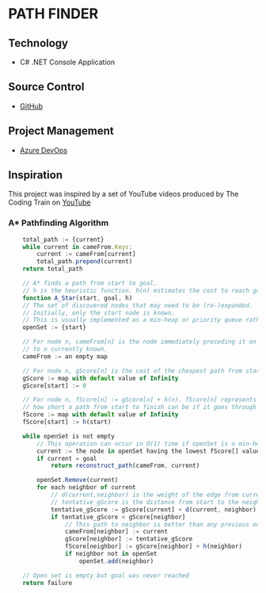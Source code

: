 # PATH FINDER

## Technology

- C# .NET Console Application 

## Source Control

- [GitHub](https://github.com/Ashley-Gibson/Path-Finder)

## Project Management

- [Azure DevOps](https://ashley-gibson.visualstudio.com/Path%20Finder/_boards/board/t/Path%20Finder%20Team/Stories)

## Inspiration

This project was inspired by a set of YouTube videos produced by The Coding Train on [YouTube](https://youtu.be/aKYlikFAV4k)

### A* Pathfinding Algorithm
```javascript
    total_path := {current}
    while current in cameFrom.Keys:
        current := cameFrom[current]
        total_path.prepend(current)
    return total_path

    // A* finds a path from start to goal.
    // h is the heuristic function. h(n) estimates the cost to reach goal from node n.
    function A_Star(start, goal, h)
    // The set of discovered nodes that may need to be (re-)expanded.
    // Initially, only the start node is known.
    // This is usually implemented as a min-heap or priority queue rather than a hash-set.
    openSet := {start}

    // For node n, cameFrom[n] is the node immediately preceding it on the cheapest path from start
    // to n currently known.
    cameFrom := an empty map

    // For node n, gScore[n] is the cost of the cheapest path from start to n currently known.
    gScore := map with default value of Infinity
    gScore[start] := 0

    // For node n, fScore[n] := gScore[n] + h(n). fScore[n] represents our current best guess as to
    // how short a path from start to finish can be if it goes through n.
    fScore := map with default value of Infinity
    fScore[start] := h(start)

    while openSet is not empty
        // This operation can occur in O(1) time if openSet is a min-heap or a priority queue
        current := the node in openSet having the lowest fScore[] value
        if current = goal
            return reconstruct_path(cameFrom, current)

        openSet.Remove(current)
        for each neighbor of current
            // d(current,neighbor) is the weight of the edge from current to neighbor
            // tentative_gScore is the distance from start to the neighbor through current
            tentative_gScore := gScore[current] + d(current, neighbor)
            if tentative_gScore < gScore[neighbor]
                // This path to neighbor is better than any previous one. Record it!
                cameFrom[neighbor] := current
                gScore[neighbor] := tentative_gScore
                fScore[neighbor] := gScore[neighbor] + h(neighbor)
                if neighbor not in openSet
                    openSet.add(neighbor)

    // Open set is empty but goal was never reached
    return failure
```
